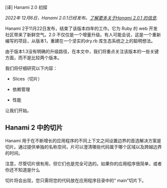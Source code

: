 [译] Hanami 2.0 初探



*2022年 12月6日，Hanami 2.0.1已经发布。[了解更多关于Hanami 2.0.1 的信息](https://hanamirb.org/blog/2022/12/06/hanami-201/).*



Hanami 2于11月22日发布，结束了该版本四年的工作。它为 Ruby 的 web 开发社区带来了新鲜空气。2.0 不仅仅是一个增量升级。有人可能会说，这是一个重新编写的项目，从版本1，重建在一个坚实的dry.rb 库生态系统之上的聪明想法。



由于版本1.3没有明确的升级路径，在本文中，我们将重点关注该版本的一些关键方面，而不是比较两个版本。



我们将仔细研究以下内容：

- Slices（切片）

- 依赖管理

- 性能



让我们开始。



## Hanami 2 中的切片



Hanami 用于在不断增长的应用程序的不同上下文之间设置边界的首选解决方案是切片。通过提供单独的名称空间，片可以澄清哪些代码属于哪个区域以及跨越边界的时间。



注意，尽管切片很有用，但它们也是完全可选的。如果你的应用程序很简单，或者你还不知道是什么

切片将会出现，您只需将您的代码放在应用程序目录中的“ main”切片下。








